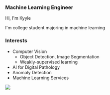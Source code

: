 ### Machine Learning Engineer

Hi, I'm Kyyle

I'm college student majoring in machine learning

### Interests
- Computer Vision
  - Object Detection, Image Segmentation 
  - Weakly-supervised learning
- AI for Digital Pathology
- Anomaly Detection
- Machine Learning Services

<a href="https://velog.io/@kyyle"><img src="https://img.shields.io/badge/velog-20C997?style=flat-square&logo=Velog&&logoColor=white"/></a>
